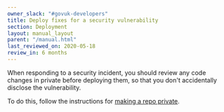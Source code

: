 ```yaml
---
owner_slack: "#govuk-developers"
title: Deploy fixes for a security vulnerability
section: Deployment
layout: manual_layout
parent: "/manual.html"
last_reviewed_on: 2020-05-18
review_in: 6 months
---
```


When responding to a security incident, you should review any code changes in private
before deploying them, so that you don't accidentally disclose the vulnerability.

To do this, follow the instructions for [making a repo private](make-github-repo-private.html).

